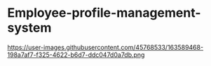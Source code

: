 # Employee-profile-management-system

https://user-images.githubusercontent.com/45768533/163589468-198a7af7-f325-4622-b6d7-ddc047d0a7db.png
